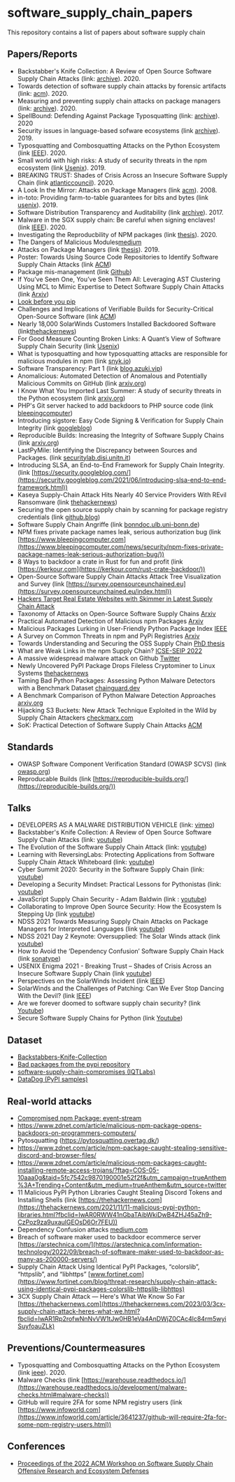 # software_supply_chain_papers
This repository contains a list of papers about software supply chain

## Papers/Reports
- Backstabber's Knife Collection: A Review of Open Source Software Supply Chain Attacks (link: [archive](https://arxiv.org/abs/2005.09535)). 2020.
- Towards detection of software supply chain attacks by forensic artifacts (link: [acm](https://dl.acm.org/doi/abs/10.1145/3407023.3409183)). 2020.
- Measuring and preventing supply chain attacks on package managers (link: [archive](https://arxiv.org/abs/2002.01139)). 2020.
- SpellBound: Defending Against Package Typosquatting (link: [archive](https://arxiv.org/abs/2003.03471)). 2020
- Security issues in language-based sofware ecosystems (link [archive](https://arxiv.org/abs/1903.02613)). 2019.
- Typosquatting and Combosquatting Attacks on the Python Ecosystem (link [IEEE](https://ieeexplore.ieee.org/stamp/stamp.jsp?arnumber=9229803)). 2020.
- Small world with high risks: A study of security threats in the npm ecosystem (link [Usenix](https://www.usenix.org/conference/usenixsecurity19/presentation/zimmerman)). 2019.
- BREAKING TRUST: Shades of Crisis Across an Insecure Software Supply Chain (link [atlanticcouncil](https://www.atlanticcouncil.org/in-depth-research-reports/report/breaking-trust-shades-of-crisis-across-an-insecure-software-supply-chain/)). 2020.
- A Look In the Mirror: Attacks on Package Managers (link [acm](https://dl.acm.org/doi/abs/10.1145/1455770.1455841)). 2008.
- in-toto: Providing farm-to-table guarantees for bits and bytes (link [usenix](https://www.usenix.org/system/files/sec19-torres-arias.pdf)). 2019.
- Software Distribution Transparency and Auditability (link [archive](https://arxiv.org/abs/1711.07278)). 2017.
- Malware in the SGX supply chain: Be careful when signing enclaves! (link [IEEE](https://ieeexplore.ieee.org/stamp/stamp.jsp?tp=&arnumber=9200779)). 2020.
- Investigating the Reproducbility of NPM packages (link [thesis](https://vtechworks.lib.vt.edu/bitstream/handle/10919/98491/Goswami_P_T_2020.pdf?sequence=1&isAllowed=y)). 2020.
- The Dangers of Malicious Modules[medium](https://medium.com/intrinsic/common-node-js-attack-vectors-the-dangers-of-malicious-modules-863ae949e7e8)
- Attacks on Package Managers (link [thesis](https://is.muni.cz/th/y41ft/thesis_final_electronic.pdf)). 2019.
- Poster: Towards Using Source Code Repositories to Identify Software Supply Chain Attacks (link [ACM](https://dl.acm.org/doi/pdf/10.1145/3372297.3420015))
- Package mis-management (link [Github](https://github.com/benjaoming/pytosquatting/blob/master/misc/bornhack-talk/slides.pdf))
- If You’ve Seen One, You’ve Seen Them All: Leveraging AST Clustering Using MCL to Mimic Expertise to Detect Software Supply Chain Attacks (link [Arxiv](https://arxiv.org/abs/2011.02235))
- [Look before you pip](https://www.ayrx.me/look-before-you-pip)
- Challenges and Implications of Verifiable Builds for Security-Critical Open-Source Software (link [ACM](https://dl.acm.org/doi/10.1145/2664243.2664288))
- Nearly 18,000 SolarWinds Customers Installed Backdoored Software (link[thehackernews](https://thehackernews.com/2020/12/nearly-18000-solarwinds-customers.html?fbclid=IwAR3PMg4kHY2tdSSYZmz38GC28vzAMibzgPpRmsvGva7axHepWfyA20sd8ZA))
- For Good Measure Counting Broken Links: A Quant’s View of Software Supply Chain Security (link [Usenix](https://www.usenix.org/system/files/login/articles/login_winter20_17_geer.pdf))
- What is typosquatting and how typosquatting attacks are responsible for malicious modules in npm (link [snyk.io](https://snyk.io/blog/typosquatting-attacks/))
- Software Transparency: Part 1
(link [blog.azuki.vip](https://blog.azuki.vip/software-transparency/))
- Anomalicious: Automated Detection of Anomalous and Potentially Malicious Commits on GitHub (link [arxiv.org](https://arxiv.org/abs/2103.03846))
- I Know What You Imported Last Summer: A study of security threats in the Python ecosystem (link [arxiv.org](https://arxiv.org/abs/2102.06301))
- PHP's Git server hacked to add backdoors to PHP source code (link [bleepingcomputer](https://www.bleepingcomputer.com/news/security/phps-git-server-hacked-to-add-backdoors-to-php-source-code/))
- Introducing sigstore: Easy Code Signing & Verification for Supply Chain Integrity (link [googleblog](https://security.googleblog.com/2021/03/introducing-sigstore-easy-code-signing.html))
- Reproducible Builds: Increasing the Integrity of Software Supply Chains (link [arxiv.org](https://arxiv.org/pdf/2104.06020.pdf))
- LastPyMile: Identifying the Discrepancy between Sources and Packages. (link [securitylab.disi.unitn.it](https://securitylab.disi.unitn.it/lib/exe/fetch.php?media=research_activities:experiments:esecfse2021.pdf))
- Introducing SLSA, an End-to-End Framework for Supply Chain Integrity. (link [https://security.googleblog.com/](https://security.googleblog.com/2021/06/introducing-slsa-end-to-end-framework.html))
- Kaseya Supply-Chain Attack Hits Nearly 40 Service Providers With REvil Ransomware (link [thehackernews](https://thehackernews.com/2021/07/kaseya-revil-ransomware-attack.html))
- Securing the open source supply chain by scanning for package registry credentials (link [github.blog](https://github.blog/2021-06-08-securing-open-source-supply-chain-scanning-package-registry-credentials/))
- Software Supply Chain Angriffe (link [bonndoc.ulb.uni-bonn.de](https://bonndoc.ulb.uni-bonn.de/xmlui/bitstream/handle/20.500.11811/9325/6386.pdf?sequence=1))
- NPM fixes private package names leak, serious authorization bug (link [https://www.bleepingcomputer.com](https://www.bleepingcomputer.com/news/security/npm-fixes-private-package-names-leak-serious-authorization-bug/))
- 8 Ways to backdoor a crate in Rust for fun and profit (link [https://kerkour.com](https://kerkour.com/rust-crate-backdoor/))
- Open-Source Software Supply Chain Attacks Attack Tree Visualization and Survey (link [https://survey.opensourceunchained.eu](https://survey.opensourceunchained.eu/index.html))
- [Hackers Target Real Estate Websites with Skimmer in Latest Supply Chain Attack](https://thehackernews.com/2022/01/hackers-target-real-estate-websites.html?fbclid=IwAR1ZYwBl_4Bn9UiStDaNEpUPJkYJC8QWACMD2a7x3pcMOfErwQOl9EGbKdI)
- Taxonomy of Attacks on Open-Source Software Supply Chains [Arxiv](https://arxiv.org/abs/2204.04008)
- Practical Automated Detection of Malicious npm Packages [Arxiv](https://arxiv.org/abs/2202.13953)
- Malicious Packages Lurking in User-Friendly Python Package Index [IEEE](https://ieeexplore.ieee.org/abstract/document/9724451)
- A Survey on Common Threats in npm and PyPi Registries [Arxiv](https://arxiv.org/abs/2108.09576)
- Towards Understanding and Securing the OSS Supply Chain [PhD thesis](http://www.lyvu.me/papers/vu-thesis-final.pdf)
- What are Weak Links in the npm Supply Chain? [ICSE-SEIP 2022](https://arxiv.org/abs/2112.10165)
- A massive widespread malware attack on Github [Twitter](https://twitter.com/stephenlacy/status/1554697077430505473)
- Newly Uncovered PyPI Package Drops Fileless Cryptominer to Linux Systems [thehackernews](https://thehackernews.com/2022/08/newly-uncovered-pypi-package-drops.html)
- Taming Bad Python Packages: Assessing Python Malware Detectors with a Benchmark Dataset [chainguard.dev](https://blog.chainguard.dev/taming-python-malware-scanners/)
- A Benchmark Comparison of Python Malware Detection Approaches [arxiv.org](https://arxiv.org/abs/2209.13288)
- Hijacking S3 Buckets: New Attack Technique Exploited in the Wild by Supply Chain Attackers [checkmarx.com](https://checkmarx.com/blog/hijacking-s3-buckets-new-attack-technique-exploited-in-the-wild-by-supply-chain-attackers/)
- SoK: Practical Detection of Software Supply Chain Attacks [ACM](https://dl.acm.org/doi/abs/10.1145/3600160.3600162)
## Standards
- OWASP Software Component Verification Standard (OWASP SCVS) (link [owasp.org](https://owasp.org/www-project-software-component-verification-standard/))
- Reproducable Builds (link [https://reproducible-builds.org/](https://reproducible-builds.org/))


## Talks
- DEVELOPERS AS A MALWARE DISTRIBUTION VEHICLE (link: [vimeo](https://vimeo.com/287728855))
- Backstabber's Knife Collection: A Review of Open Source Software Supply Chain Attacks (link: [youtube](https://www.youtube.com/watch?v=JZMrzJ1bY3E))
- The Evolution of the Software Supply Chain Attack (link: [youtube](https://www.youtube.com/watch?v=4onCKbtWszQ&t=2s))
- Learning with ReversingLabs: Protecting Applications from Software Supply Chain Attack Whiteboard (link: [youtube](https://www.youtube.com/watch?v=wHHN0tQDrvs&t=2s))
- Cyber Summit 2020: Security in the Software Supply Chain (link: [youtube](https://www.youtube.com/watch?v=S_8XvXicoMc))
- Developing a Security Mindset: Practical Lessons for Pythonistas  (link: [youtube](https://www.youtube.com/watch?v=MuSjyBF0Pac&ab_channel=PyTexas))
- JavaScript Supply Chain Security - Adam Baldwin (link : [youtube](https://www.youtube.com/watch?v=HDo2iOlkbyc&ab_channel=LocoMocoSec%3AHawaiiProductSecurityConference))
- Collaborating to Improve Open Source Security: How the Ecosystem Is Stepping Up (link [youtube](https://www.youtube.com/watch?v=tHwLCDrs1zQ&feature=youtu.be&ab_channel=RSAConference))
- NDSS 2021 Towards Measuring Supply Chain Attacks on Package Managers for Interpreted Languages (link [youtube](https://www.youtube.com/watch?v=WM6S5paxueA&ab_channel=NDSSSymposium))
- NDSS 2021 Day 2 Keynote: Oversupplied: The Solar Winds attack (link [youtube](https://www.youtube.com/watch?v=58ZQgARtSQ4&ab_channel=NDSSSymposium))
- How to Avoid the ‘Dependency Confusion’ Software Supply Chain Hack
(link [sonatype](https://play.sonatype.com/watch/uawNU5vMKMFco4sPHJDFn5?utm_campaign=Q1%202021%3A%20International%20Dependency%20Confusion%20Webinar&utm_medium=email&_hsmi=114288656&_hsenc=p2ANqtz--JWLQAuknODp6XW2zfuD5LLb54RoPi3IvoB-oF1o9PrQeMwo0zWEdTJ5YblzSaltzV7mCZO1YoXLU_UhYrw55cWiaL6Q&utm_content=114288656&utm_source=hs_email))
- USENIX Enigma 2021 - Breaking Trust – Shades of Crisis Across an Insecure Software Supply Chain (link [youtube](https://www.youtube.com/watch?v=V-i1v5JvwJ4&t=1215s&ab_channel=USENIXEnigmaConference))
- Perspectives on the SolarWinds Incident (link [IEEE](https://www.computer.org/csdl/magazine/sp/2021/02/09382367/1saZVPHhZew))
- SolarWinds and the Challenges of Patching: Can We Ever Stop Dancing With the Devil? (link [IEEE](https://ieeexplore.ieee.org/stamp/stamp.jsp?arnumber=9382358))
- Are we forever doomed to software supply chain security? (link [Youtube](https://www.youtube.com/watch?v=qzpnplMu8E4&ab_channel=Snyk))
-  Secure Software Supply Chains for Python (link [Youtube](https://www.youtube.com/watch?v=VWWgkF-0cDQ&ab_channel=PyConUS))

## Dataset
- [Backstabbers-Knife-Collection](https://dasfreak.github.io/Backstabbers-Knife-Collection/)
- [Bad packages from the pypi repository](https://github.com/hannob/pypi-bad)
- [software-supply-chain-compromises (IQTLabs)](https://github.com/IQTLabs/software-supply-chain-compromises)
- [DataDog (PyPI samples)](https://github.com/DataDog/security-labs-pocs/commit/33b827eafd40c15c862ba035c9ce9ec25471c4dd)

## Real-world attacks
- [Compromised npm Package: event-stream](https://medium.com/intrinsic/compromised-npm-package-event-stream-d47d08605502)
- https://www.zdnet.com/article/malicious-npm-package-opens-backdoors-on-programmers-computers/
- Pytosquatting (https://pytosquatting.overtag.dk/)
- https://www.zdnet.com/article/npm-package-caught-stealing-sensitive-discord-and-browser-files/
- https://www.zdnet.com/article/malicious-npm-packages-caught-installing-remote-access-trojans/?ftag=COS-05-10aaa0g&taid=5fc7542c9870190001e52f2f&utm_campaign=trueAnthem%3A+Trending+Content&utm_medium=trueAnthem&utm_source=twitter
- 11 Malicious PyPI Python Libraries Caught Stealing Discord Tokens and Installing Shells (link [https://thehackernews.com](https://thehackernews.com/2021/11/11-malicious-pypi-python-libraries.html?fbclid=IwAR0RWW41nGbaTAibWkiDwB4ZHJ45aZh9-CzPoz9za9uxaulGEOsD6Or7FEU))
- Dependency Confusion attacks [medium.com](https://medium.com/@alex.birsan/dependency-confusion-4a5d60fec610)
- Breach of software maker used to backdoor ecommerce server [https://arstechnica.com/](https://arstechnica.com/information-technology/2022/09/breach-of-software-maker-used-to-backdoor-as-many-as-200000-servers/)
- Supply Chain Attack Using Identical PyPI Packages, “colorslib”, “httpslib”, and “libhttps” [www.fortinet.com](https://www.fortinet.com/blog/threat-research/supply-chain-attack-using-identical-pypi-packages-colorslib-httpslib-libhttps)
- 3CX Supply Chain Attack — Here's What We Know So Far [https://thehackernews.com](https://thehackernews.com/2023/03/3cx-supply-chain-attack-heres-what-we.html?fbclid=IwAR1Rp2rofwNnNvVW1tJw0HB1eVa4AnDWjZ0CAc4lc84rm5wyiSuyfoauZLk)
## Preventions/Countermeasures
- Typosquatting and Combosquatting Attacks on the Python Ecosystem (link [ieee](https://ieeexplore.ieee.org/abstract/document/9229803)). 2020.
- Malware Checks (link [https://warehouse.readthedocs.io/](https://warehouse.readthedocs.io/development/malware-checks.html#malware-checks))
- GitHub will require 2FA for some NPM registry users (link [https://www.infoworld.com](https://www.infoworld.com/article/3641237/github-will-require-2fa-for-some-npm-registry-users.html))


## Conferences
- [Proceedings of the 2022 ACM Workshop on Software Supply Chain Offensive Research and Ecosystem Defenses](https://dl.acm.org/doi/proceedings/10.1145/3560835)
